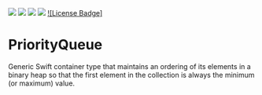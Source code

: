 [![](https://github.com/bradhowes/PriorityQueue/workflows/CI/badge.svg)]()
[![](https://img.shields.io/badge/SwiftPM-compatible-brightgreen.svg)](https://swift.org/package-manager/)
[![](https://img.shields.io/endpoint?url=https%3A%2F%2Fswiftpackageindex.com%2Fapi%2Fpackages%2Fbradhowes%2FPriorityQueue%2Fbadge%3Ftype%3Dswift-versions)](https://swiftpackageindex.com/bradhowes/PriorityQueue)
[![](https://img.shields.io/endpoint?url=https%3A%2F%2Fswiftpackageindex.com%2Fapi%2Fpackages%2Fbradhowes%2FPriorityQueue%2Fbadge%3Ftype%3Dplatforms)](https://swiftpackageindex.com/bradhowes/PriorityQueue)
[![License Badge]][License]

# PriorityQueue

Generic Swift container type that maintains an ordering of its elements in a binary heap so that the first element in the collection is always the minimum (or maximum) value.

[License]: https://github.com/bradhowes/AStar/blob/master/LICENSE.txt
